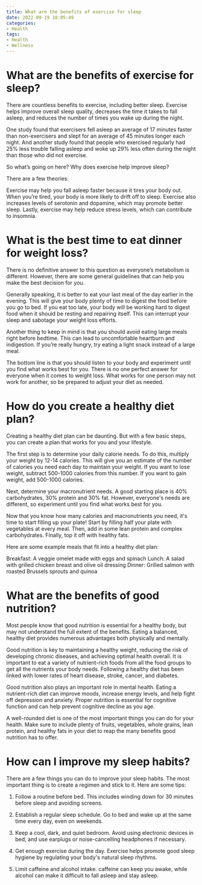 ```yaml
---
title: What are the benefits of exercise for sleep
date: 2022-09-19 18:05:49
categories:
- Health
tags:
- Health
- Wellness
---
```



#  What are the benefits of exercise for sleep?

There are countless benefits to exercise, including better sleep. Exercise helps improve overall sleep quality, decreases the time it takes to fall asleep, and reduces the number of times you wake up during the night.

One study found that exercisers fell asleep an average of 17 minutes faster than non-exercisers and slept for an average of 45 minutes longer each night. And another study found that people who exercised regularly had 25% less trouble falling asleep and woke up 29% less often during the night than those who did not exercise.

So what’s going on here? Why does exercise help improve sleep?

There are a few theories:

Exercise may help you fall asleep faster because it tires your body out. When you’re tired, your body is more likely to drift off to sleep. Exercise also increases levels of serotonin and dopamine, which may promote better sleep. Lastly, exercise may help reduce stress levels, which can contribute to insomnia.

#  What is the best time to eat dinner for weight loss?

There is no definitive answer to this question as everyone’s metabolism is different. However, there are some general guidelines that can help you make the best decision for you.

Generally speaking, it is better to eat your last meal of the day earlier in the evening. This will give your body plenty of time to digest the food before you go to bed. If you eat too late, your body will be working hard to digest food when it should be resting and repairing itself. This can interrupt your sleep and sabotage your weight loss efforts.

Another thing to keep in mind is that you should avoid eating large meals right before bedtime. This can lead to uncomfortable heartburn and indigestion. If you’re really hungry, try eating a light snack instead of a large meal.

The bottom line is that you should listen to your body and experiment until you find what works best for you. There is no one perfect answer for everyone when it comes to weight loss. What works for one person may not work for another, so be prepared to adjust your diet as needed.

#  How do you create a healthy diet plan?

Creating a healthy diet plan can be daunting. But with a few basic steps, you can create a plan that works for you and your lifestyle.

The first step is to determine your daily calorie needs. To do this, multiply your weight by 12-14 calories. This will give you an estimate of the number of calories you need each day to maintain your weight. If you want to lose weight, subtract 500-1000 calories from this number. If you want to gain weight, add 500-1000 calories.

Next, determine your macronutrient needs. A good starting place is 40% carbohydrates, 30% protein and 30% fat. However, everyone's needs are different, so experiment until you find what works best for you.

Now that you know how many calories and macronutrients you need, it's time to start filling up your plate! Start by filling half your plate with vegetables at every meal. Then, add in some lean protein and complex carbohydrates. Finally, top it off with healthy fats.

Here are some example meals that fit into a healthy diet plan:

Breakfast: A veggie omelet made with eggs and spinach
Lunch: A salad with grilled chicken breast and olive oil dressing
Dinner: Grilled salmon with roasted Brussels sprouts and quinoa

#  What are the benefits of good nutrition?

Most people know that good nutrition is essential for a healthy body, but may not understand the full extent of the benefits. Eating a balanced, healthy diet provides numerous advantages both physically and mentally.

Good nutrition is key to maintaining a healthy weight, reducing the risk of developing chronic diseases, and achieving optimal health overall. It is important to eat a variety of nutrient-rich foods from all the food groups to get all the nutrients your body needs. Following a healthy diet has been linked with lower rates of heart disease, stroke, cancer, and diabetes.

Good nutrition also plays an important role in mental health. Eating a nutrient-rich diet can improve moods, increase energy levels, and help fight off depression and anxiety. Proper nutrition is essential for cognitive function and can help prevent cognitive decline as you age.

A well-rounded diet is one of the most important things you can do for your health. Make sure to include plenty of fruits, vegetables, whole grains, lean protein, and healthy fats in your diet to reap the many benefits good nutrition has to offer.

#  How can I improve my sleep habits?

There are a few things you can do to improve your sleep habits. The most important thing is to create a regimen and stick to it. Here are some tips:

1. Follow a routine before bed. This includes winding down for 30 minutes before sleep and avoiding screens.

2. Establish a regular sleep schedule. Go to bed and wake up at the same time every day, even on weekends.

3. Keep a cool, dark, and quiet bedroom. Avoid using electronic devices in bed, and use earplugs or noise-cancelling headphones if necessary.

4. Get enough exercise during the day. Exercise helps promote good sleep hygiene by regulating your body's natural sleep rhythms.

5. Limit caffeine and alcohol intake. caffeine can keep you awake, while alcohol can make it difficult to fall asleep and stay asleep.